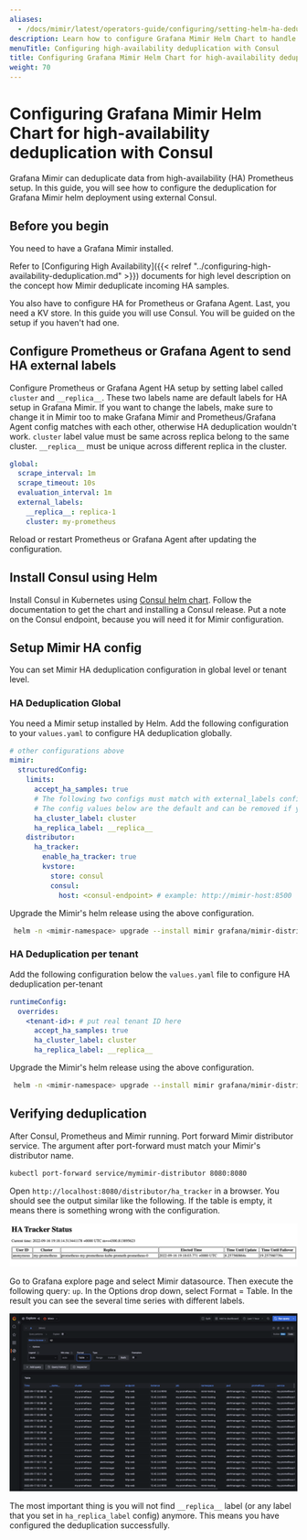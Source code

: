 ```yaml
---
aliases:
  - /docs/mimir/latest/operators-guide/configuring/setting-helm-ha-deduplication-consul/
description: Learn how to configure Grafana Mimir Helm Chart to handle HA Prometheus server deduplication with Consul.
menuTitle: Configuring high-availability deduplication with Consul
title: Configuring Grafana Mimir Helm Chart for high-availability deduplication with Consul
weight: 70
---
```


# Configuring Grafana Mimir Helm Chart for high-availability deduplication with Consul

Grafana Mimir can deduplicate data from high-availability (HA) Prometheus setup. In this guide, you will see how to configure
the deduplication for Grafana Mimir helm deployment using external Consul.

## Before you begin

You need to have a Grafana Mimir installed.

Refer to [Configuring High Availability]({{< relref "../configuring-high-availability-deduplication.md" >}}) documents
for high level description on the concept how Mimir deduplicate incoming HA samples.

You also have to configure HA for Prometheus or Grafana Agent. Last, you need a KV store. In this guide you will
use Consul. You will be guided on the setup if you haven't had one.

## Configure Prometheus or Grafana Agent to send HA external labels

Configure Prometheus or Grafana Agent HA setup by setting label called `cluster` and `__replica__`. These two labels
name are default labels for HA setup in Grafana Mimir. If you want to change the labels, make sure to change it in Mimir
too to make Grafana Mimir and Prometheus/Grafana Agent config matches with each other, otherwise HA deduplication
wouldn't work. `cluster` label value must be same across replica belong to the same cluster. `__replica__` must be
unique across different replica in the cluster.

```yaml
global:
  scrape_interval: 1m
  scrape_timeout: 10s
  evaluation_interval: 1m
  external_labels:
    __replica__: replica-1
    cluster: my-prometheus
```

Reload or restart Prometheus or Grafana Agent after updating the configuration.

## Install Consul using Helm

Install Consul in Kubernetes using
[Consul helm chart](https://github.com/hashicorp/consul-k8s/tree/main/charts/consul). Follow the documentation to get
the chart and installing a Consul release. Put a note on the Consul endpoint, because you will need it for Mimir
configuration.

## Setup Mimir HA config

You can set Mimir HA deduplication configuration in global level or tenant level.

### HA Deduplication Global

You need a Mimir setup installed by Helm. Add the following configuration to your `values.yaml` to configure HA
deduplication globally.

```yaml
# other configurations above
mimir:
  structuredConfig:
    limits:
      accept_ha_samples: true
      # The following two configs must match with external_labels config in Prometheus
      # The config values below are the default and can be removed if you don't want to override to a new value
      ha_cluster_label: cluster
      ha_replica_label: __replica__
    distributor:
      ha_tracker:
        enable_ha_tracker: true
        kvstore:
          store: consul
          consul:
            host: <consul-endpoint> # example: http://mimir-host:8500
```

Upgrade the Mimir's helm release using the above configuration.

```bash
 helm -n <mimir-namespace> upgrade --install mimir grafana/mimir-distributed -f values.yaml
```

### HA Deduplication per tenant

Add the following configuration below the `values.yaml` file to configure HA deduplication per-tenant

```yaml
runtimeConfig:
  overrides:
    <tenant-id>: # put real tenant ID here
      accept_ha_samples: true
      ha_cluster_label: cluster
      ha_replica_label: __replica__
```

Upgrade the Mimir's helm release using the above configuration.

```bash
 helm -n <mimir-namespace> upgrade --install mimir grafana/mimir-distributed -f values.yaml
```

## Verifying deduplication

After Consul, Prometheus and Mimir running. Port forward Mimir distributor service. The argument after port-forward must
match your Mimir's distributor name.

```bash
kubectl port-forward service/mymimir-distributor 8080:8080
```

Open `http://localhost:8080/distributor/ha_tracker` in a browser. You should see the output similar like the following.
If the table is empty, it means there is something wrong with the configuration.

![HA Tracker Status](ha-tracker-status.png)

Go to Grafana explore page and select Mimir datasource. Then execute the following query: `up`. In the Options drop down,
select Format = Table. In the result you can see the several time series with different labels.

![Verify Deduplication](verify-deduplication.png)

The most important thing is you will not find `__replica__` label (or any label that you set in `ha_replica_label`
config) anymore. This means you have configured the deduplication successfully.
